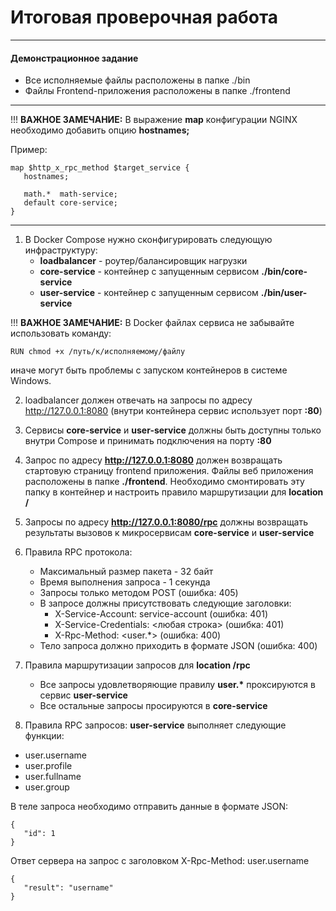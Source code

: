 # Итоговая проверочная работа

---

#### Демонстрационное задание

* Все исполняемые файлы расположены в папке ./bin
* Файлы Frontend-приложения расположены в папке ./frontend

---

!!! __ВАЖНОЕ ЗАМЕЧАНИЕ:__
В выражение **map** конфигурации NGINX необходимо добавить опцию **hostnames;**

Пример:
```
map $http_x_rpc_method $target_service {
   hostnames;

   math.*  math-service;
   default core-service;
}
```
---
1. В Docker Compose нужно сконфигурировать следующую инфраструктуру:
   * __loadbalancer__ - роутер/балансировщик нагрузки
   * __core-service__ - контейнер с запущенным сервисом __./bin/core-service__
   * __user-service__ - контейнер с запущенным сервисом __./bin/user-service__

!!! __ВАЖНОЕ ЗАМЕЧАНИЕ:__
В Docker файлах сервиса не забывайте использовать команду:
```
RUN chmod +x /путь/к/исполняемому/файлу
```
иначе могут быть проблемы с запуском контейнеров в системе Windows.

2. loadbalancer должен отвечать на запросы по адресу http://127.0.0.1:8080 (внутри контейнера сервис использует порт __:80__)

3. Сервисы __core-service__ и __user-service__ должны быть доступны только внутри Compose и принимать подключения на порту __:80__

4. Запрос по адресу __http://127.0.0.1:8080__ должен возвращать стартовую страницу frontend приложения. Файлы веб приложения расположены в папке __./frontend__. Необходимо смонтировать эту папку в контейнер и настроить правило маршрутизации для __location /__

5. Запросы по адресу __http://127.0.0.1:8080/rpc__ должны возвращать результаты вызовов к микросервисам __core-service__ и __user-service__

6. Правила RPC протокола:
   * Максимальный размер пакета - 32 байт
   * Время выполнения запроса - 1 секунда
   * Запросы только методом POST (ошибка: 405)
   * В запросе должны присутствовать следующие заголовки:
     * X-Service-Account: service-account (ошибка: 401)
     * X-Service-Credentials: <любая строка> (ошибка: 401)
     * X-Rpc-Method: <user.*> (ошибка: 400)
   * Тело запроса должно приходить в формате JSON (ошибка: 400)

7. Правила маршрутизации запросов для __location /rpc__
   * Все запросы удовлетворяющие правилу __user.*__ проксируются в сервис __user-service__
   * Все остальные запросы просируются в __core-service__

8. Правила RPC запросов: __user-service__ выполняет следующие функции:

* user.username
* user.profile
* user.fullname
* user.group

В теле запроса необходимо отправить данные в формате JSON:
```
{
   "id": 1
}
```
Ответ сервера на запрос с заголовком X-Rpc-Method: user.username
```
{
   "result": "username"
}
```

